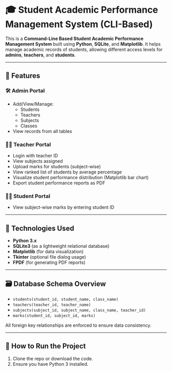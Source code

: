 # 🎓 Student Academic Performance Management System (CLI-Based)

This is a **Command-Line Based Student Academic Performance Management System** built using **Python**, **SQLite**, and **Matplotlib**. It helps manage academic records of students, allowing different access levels for **admins**, **teachers**, and **students**.

---

## 📌 Features

### 🛠 Admin Portal
- Add/View/Manage:
  - Students
  - Teachers
  - Subjects
  - Classes
- View records from all tables

### 👨‍🏫 Teacher Portal
- Login with teacher ID
- View subjects assigned
- Upload marks for students (subject-wise)
- View ranked list of students by average percentage
- Visualize student performance distribution (Matplotlib bar chart)
- Export student performance reports as PDF

### 🧑‍🎓 Student Portal
- View subject-wise marks by entering student ID

---

## 🧰 Technologies Used
- **Python 3.x**
- **SQLite3** (as a lightweight relational database)
- **Matplotlib** (for data visualization)
- **Tkinter** (optional file dialog usage)
- **FPDF** (for generating PDF reports)

---

## 🗃 Database Schema Overview

- `students(student_id, student_name, class_name)`
- `teachers(teacher_id, teacher_name)`
- `subjects(subject_id, subject_name, class_name, teacher_id)`
- `marks(student_id, subject_id, marks)`

All foreign key relationships are enforced to ensure data consistency.

---

## 🏁 How to Run the Project

1. Clone the repo or download the code.
2. Ensure you have Python 3 installed.
